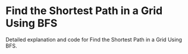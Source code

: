 # Find the Shortest Path in a Grid Using BFS

Detailed explanation and code for Find the Shortest Path in a Grid Using BFS.